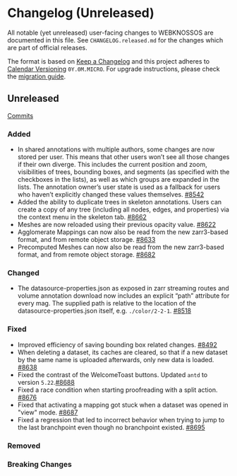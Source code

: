 # Changelog (Unreleased)

All notable (yet unreleased) user-facing changes to WEBKNOSSOS are documented in this file.
See `CHANGELOG.released.md` for the changes which are part of official releases.

The format is based on [Keep a Changelog](http://keepachangelog.com/en/1.0.0/)
and this project adheres to [Calendar Versioning](http://calver.org/) `0Y.0M.MICRO`.
For upgrade instructions, please check the [migration guide](MIGRATIONS.released.md).

## Unreleased
[Commits](https://github.com/scalableminds/webknossos/compare/25.06.2...HEAD)

### Added
- In shared annotations with multiple authors, some changes are now stored per user. This means that other users won’t see all those changes if their own diverge. This includes the current position and zoom, visibilities of trees, bounding boxes, and segments (as specified with the checkboxes in the lists), as well as which groups are expanded in the lists. The annotation owner’s user state is used as a fallback for users who haven’t explicitly changed these values themselves. [#8542](https://github.com/scalableminds/webknossos/pull/8542)
- Added the ability to duplicate trees in skeleton annotations. Users can create a copy of any tree (including all nodes, edges, and properties) via the context menu in the skeleton tab. [#8662](https://github.com/scalableminds/webknossos/pull/8662)
- Meshes are now reloaded using their previous opacity value. [#8622](https://github.com/scalableminds/webknossos/pull/8622)
- Agglomerate Mappings can now also be read from the new zarr3-based format, and from remote object storage. [#8633](https://github.com/scalableminds/webknossos/pull/8633)
- Precomputed Meshes can now also be read from the new zarr3-based format, and from remote object storage. [#8682](https://github.com/scalableminds/webknossos/pull/8682)

### Changed
- The datasource-properties.json as exposed in zarr streaming routes and volume annotation download now includes an explicit “path” attribute for every mag. The supplied path is relative to the location of the datasource-properties.json itself, e.g. `./color/2-2-1`. [#8518](https://github.com/scalableminds/webknossos/pull/8518)

### Fixed
- Improved efficiency of saving bounding box related changes. [#8492](https://github.com/scalableminds/webknossos/pull/8492)
- When deleting a dataset, its caches are cleared, so that if a new dataset by the same name is uploaded afterwards, only new data is loaded. [#8638](https://github.com/scalableminds/webknossos/pull/8638)
- Fixed the contrast of the WelcomeToast buttons. Updated `antd` to version `5.22`.[#8688](https://github.com/scalableminds/webknossos/pull/8688)
- Fixed a race condition when starting proofreading with a split action. [#8676](https://github.com/scalableminds/webknossos/pull/8676)
- Fixed that activating a mapping got stuck when a dataset was opened in "view" mode. [#8687](https://github.com/scalableminds/webknossos/pull/8687)
- Fixed a regression that led to incorrect behavior when trying to jump to the last branchpoint even though no branchpoint existed. [#8695](https://github.com/scalableminds/webknossos/pull/8695)

### Removed

### Breaking Changes
